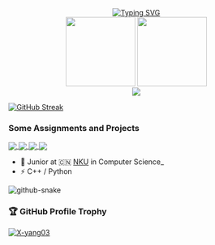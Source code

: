 <div align="center">
<a href="https://git.io/typing-svg"><img src="https://readme-typing-svg.demolab.com?font=Fira+Code&pause=1000&center=true&vCenter=true&width=460&lines=Hi+there+👋+Welcome+to+X-yang's+Github" alt="Typing SVG" /></a>
</div>

<div align="center" >

<!-- GitHub 数据统计 -->
<img height="137px" src="https://github-readme-stats.vercel.app/api?username=X-yang03&show_icons=true&height=21&theme=graywhite&count_private=true&repo=github-readme-stats&bg_color=0,B3FDD0,ABD4D4,A4B9D9,9B7DE2&hide_border=true" />
<img height="137px" src="https://github-readme-stats.vercel.app/api/top-langs/?username=X-yang03&theme=graywhite&bg_color=0,B3FDD0,ABD4D4,A4B9D9,9B7DE2&hide_border=true&hide=jupyter%20notebook&layout=compact&langs_count=6" /><br>

<div><img src="https://github-profile-trophy.vercel.app/?username=X-yang03&title=MultiLanguage,Commits,Followers,Stars,PullRequest,Repositories&theme=algolia&row=1&column=6&no-frame=true&no-bg=true" /><br/></div>

</div>



[![GitHub Streak](https://github-readme-streak-stats.herokuapp.com?user=X-yang03&theme=sea-dark&hide_border=true&background=A7BAFCE0)](https://git.io/streak-stats)

### Some Assignments and Projects

<a href="https://github.com/X-yang03/SysY-Compiler">
  <img align="center" src="https://github-readme-stats.vercel.app/api/pin/?username=X-yang03&repo=SysY-Compiler&theme=graywhite&bg_color=0,B3FDD0,ABD4D4,A4B9D9,9B7DE2&hide_border=true" />
</a>
<a href="https://github.com/X-yang03/SimpleDB-Database-System">
  <img align="center" src="https://github-readme-stats.vercel.app/api/pin/?username=X-yang03&repo=SimpleDB-Database-System&theme=graywhite&bg_color=0,B3FDD0,ABD4D4,A4B9D9,9B7DE2&hide_border=true" />
</a>
<a href="https://github.com/X-yang03/Operating_System">
  <img align="center" src="https://github-readme-stats.vercel.app/api/pin/?username=X-yang03&repo=Operating_System&theme=graywhite&bg_color=0,B3FDD0,ABD4D4,A4B9D9,9B7DE2&hide_border=true" />
</a>
<a href="https://github.com/X-yang03/world-cup-data-visualization">
  <img align="center" src="https://github-readme-stats.vercel.app/api/pin/?username=X-yang03&repo=world-cup-data-visualization&theme=graywhite&bg_color=0,B3FDD0,ABD4D4,A4B9D9,9B7DE2&hide_border=true" />
</a>

- 🍻 Junior at 🇨🇳 [NKU](https://www.nankai.edu.cn/) in Computer Science_
- ⚡ C++ / Python

<picture>
    <source media="(prefers-color-scheme: dark)" srcset="https://cdn.jsdelivr.net/gh/sun0225SUN/sun0225SUN/profile-snake-contrib/github-contribution-grid-snake-dark.svg" />
    <source media="(prefers-color-scheme: light)" srcset="https://cdn.jsdelivr.net/gh/sun0225SUN/sun0225SUN/profile-snake-contrib/github-contribution-grid-snake.svg" />
    <img alt="github-snake" src="https://cdn.jsdelivr.net/gh/sun0225SUN/sun0225SUN/profile-snake-contrib/github-contribution-grid-snake-dark.svg" />
</picture>


### :trophy: GitHub Profile Trophy

<p align="left"> <a href="https://github.com/ryo-ma/github-profile-trophy"><img src="https://github-profile-trophy.vercel.app/?username=X-yang03&title=MultiLanguage,Commits,Followers,Stars,PullRequest,Repositories&theme=algolia&no-frame=true&no-bg=true&margin-w=20" alt="X-yang03" /></a> </p>
<!--
**X-yang03/X-yang03** is a ✨ _special_ ✨ repository because its `README.md` (this file) appears on your GitHub profile.

Here are some ideas to get you started:

- 🔭 I’m currently working on ...
- 🌱 I’m currently learning ...
- 👯 I’m looking to collaborate on ...
- 🤔 I’m looking for help with ...
- 💬 Ask me about ...
- 📫 How to reach me: ...
- 😄 Pronouns: ...
- ⚡ Fun fact: ...
-->
